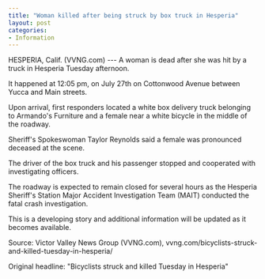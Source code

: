 ```yaml
---
title: "Woman killed after being struck by box truck in Hesperia"
layout: post
categories:
- Information
---
```


HESPERIA, Calif. (VVNG.com) --- A woman is dead after she was hit by a truck in Hesperia Tuesday afternoon.

It happened at 12:05 pm, on July 27th on Cottonwood Avenue between Yucca and Main streets.

Upon arrival, first responders located a white box delivery truck belonging to Armando's Furniture and a female near a white bicycle in the middle of the roadway.

Sheriff's Spokeswoman Taylor Reynolds said a female was pronounced deceased at the scene.

The driver of the box truck and his passenger stopped and cooperated with investigating officers.

The roadway is expected to remain closed for several hours as the Hesperia Sheriff's Station Major Accident Investigation Team (MAIT) conducted the fatal crash investigation.

This is a developing story and additional information will be updated as it becomes available.

Source: Victor Valley News Group (VVNG.com), vvng.com/bicyclists-struck-and-killed-tuesday-in-hesperia/

Original headline: "Bicyclists struck and killed Tuesday in Hesperia"

